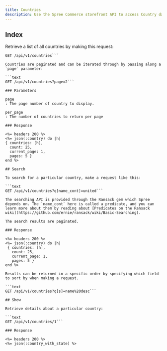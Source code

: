 ```yaml
---
title: Countries
description: Use the Spree Commerce storefront API to access Country data.
---
```


## Index

Retrieve a list of all countries by making this request:

```text
GET /api/v1/countries```

Countries are paginated and can be iterated through by passing along a `page` parameter:

```text
GET /api/v1/countries?page=2```

### Parameters

page
: The page number of country to display.

per_page
: The number of countries to return per page

### Response

<%= headers 200 %>
<%= json(:country) do |h|
{ countries: [h],
  count: 25,
  current_page: 1,
  pages: 5 }
end %>

## Search

To search for a particular country, make a request like this:

```text
GET /api/v1/countries?q[name_cont]=united```

The searching API is provided through the Ransack gem which Spree depends on. The `name_cont` here is called a predicate, and you can learn more about them by reading about [Predicates on the Ransack wiki](https://github.com/ernie/ransack/wiki/Basic-Searching).

The search results are paginated.

### Response

<%= headers 200 %>
<%= json(:country) do |h|
 { countries: [h],
   count: 25,
   current_page: 1,
   pages: 5 }
end %>

Results can be returned in a specific order by specifying which field to sort by when making a request.

```text
GET /api/v1/countries?q[s]=name%20desc```

## Show

Retrieve details about a particular country:

```text
GET /api/v1/countries/1```

### Response

<%= headers 200 %>
<%= json(:country_with_state) %>

